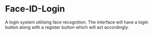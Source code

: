# Face-ID-Login
A login system utilising face recognition. The interface will have a login button along with a register button which will act accordingly. 
